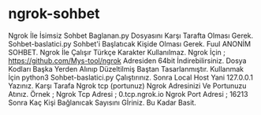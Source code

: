 # ngrok-sohbet
Ngrok İle İsimsiz Sohbet
Baglanan.py Dosyasını Karşı Tarafta Olması Gerek.
Sohbet-baslatici.py Sohbet'i Başlatıcak Kişide Olması Gerek.
Fuul ANONİM SOHBET.
Ngrok İle Çalışır Türkçe Karakter Kullanılmaz.
Ngrok İçin ; https://github.com/Mys-tool/ngrok Adresiden 64bit İndirebilirsiniz.
Dosya Kodları Başka Yerden Alınıp Düzeltilmiş Baştan Tasarlanmıştır.
Kullanmak İçin python3 Sohbet-baslatici.py  Çalıştırınız.
Sonra Local Host Yani 127.0.0.1 Yazınız.
Karşı Tarafa Ngrok tcp (portunuz) Ngrok Adresinizi Ve Portunuzu Atınız.
Örnek ; Ngrok Tcp Adresi ; 0.tcp.ngrok.io Ngrok Port Adresi ; 16213
Sonra Kaç Kişi Bağlanıcak Sayısını Gİriniz.
Bu Kadar Basit.
